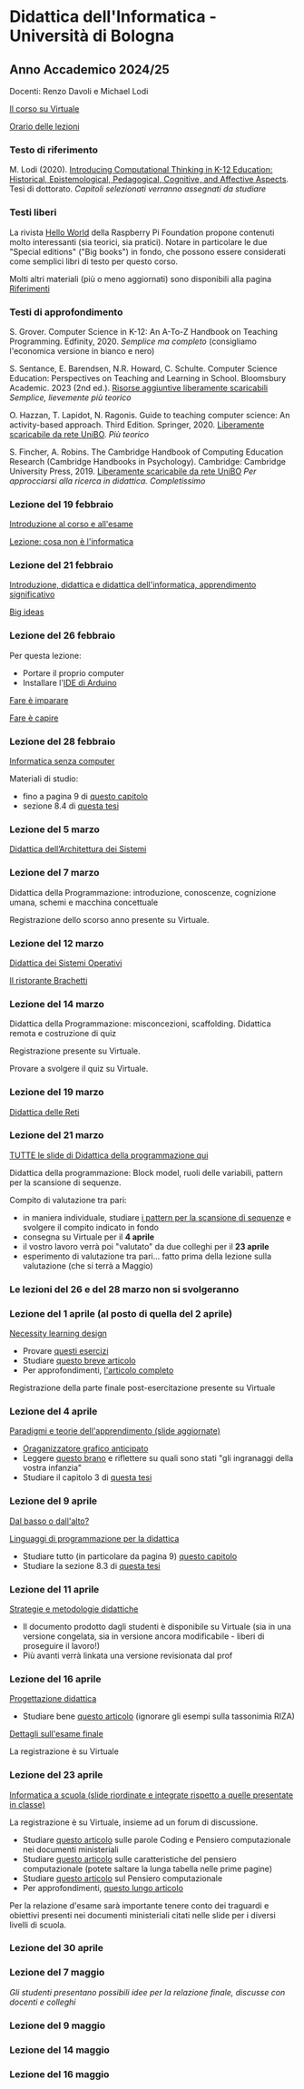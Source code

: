 # Didattica dell'Informatica - Università di Bologna

## Anno Accademico 2024/25

Docenti: Renzo Davoli e Michael Lodi

[Il corso su Virtuale](https://virtuale.unibo.it/course/view.php?id=57232)

[Orario delle lezioni](https://www.unibo.it/it/studiare/dottorati-master-specializzazioni-e-altra-formazione/insegnamenti/insegnamento/2024/479040/orariolezioni#480130)

### Testo di riferimento

M. Lodi (2020). [Introducing Computational Thinking in K-12 Education: Historical, Epistemological, Pedagogical, Cognitive, and Affective Aspects](http://amsdottorato.unibo.it/9188/1/Tesi_Dottorato_Lodi.pdf). Tesi di dottorato. *Capitoli selezionati verranno assegnati da studiare*

### Testi liberi

La rivista [Hello World](https://www.raspberrypi.org/hello-world) della Raspberry Pi Foundation propone contenuti molto interessanti (sia teorici, sia pratici). Notare in particolare le due "Special editions" ("Big books") in fondo, che possono essere considerati come semplici libri di testo per questo corso.

Molti altri materiali (più o meno aggiornati) sono disponibili alla pagina [Riferimenti](pages/riferimenti.md)

### Testi di approfondimento

S. Grover. Computer Science in K-12: An A-To-Z Handbook on Teaching Programming. Edfinity, 2020. *Semplice ma completo* (consigliamo l'economica versione in bianco e nero)

S. Sentance, E. Barendsen, N.R. Howard, C. Schulte. Computer Science Education: Perspectives on Teaching and Learning in School. Bloomsbury Academic. 2023 (2nd ed.). [Risorse aggiuntive liberamente scaricabili](https://www.bloomsburyonlineresources.com/computer-science-education-2) *Semplice, lievemente più teorico*

O. Hazzan, T. Lapidot, N. Ragonis. Guide to teaching computer science: An activity-based approach. Third Edition. Springer, 2020. [Liberamente scaricabile da rete UniBO](https://link.springer.com/book/10.1007/978-3-030-39360-1). *Più teorico*

S. Fincher, A. Robins. The Cambridge Handbook of Computing Education Research (Cambridge Handbooks in Psychology). Cambridge: Cambridge University Press, 2019. [Liberamente scaricabile da rete UniBO](https://doi.org/10.1017/9781108654555) *Per approcciarsi alla ricerca in didattica. Completissimo*

### Lezione del 19 febbraio

[Introduzione al corso e all'esame](https://www.cs.unibo.it/~michael.lodi2/csed2025/intro25.pdf)

[Lezione: cosa non è l'informatica](http://www.cs.unibo.it/~renzo/csed25/noinfo.pdf)

### Lezione del 21 febbraio

[Introduzione, didattica e didattica dell'informatica, apprendimento significativo](https://www.cs.unibo.it/~michael.lodi2/csed2025/introdidattica.pdf)

[Big ideas](https://www.cs.unibo.it/~michael.lodi2/csed2025/bigideas.pdf)

### Lezione del 26 febbraio

Per questa lezione:

* Portare il proprio computer
* Installare l'[IDE di Arduino](https://www.arduino.cc/en/software)

[Fare è imparare](http://www.cs.unibo.it/~renzo/csed25/fare.pdf)

[Fare è capire](http://www.cs.unibo.it/~renzo/csed25/farecapire.pdf)

### Lezione del 28 febbraio

[Informatica senza computer](https://www.cs.unibo.it/~michael.lodi2/csed2025/unplugged.pdf)

Materiali di studio:

* fino a pagina 9 di [questo capitolo](https://inria.hal.science/hal-02379212v1/preview/Libro-preprint.pdf)
* sezione 8.4 di [questa tesi](https://amsdottorato.unibo.it/9188/1/Tesi_Dottorato_Lodi.pdf#page=131.25)


### Lezione del 5 marzo

[Didattica dell’Architettura dei Sistemi](http://www.cs.unibo.it/~renzo/csed25/architecture.pdf)

### Lezione del 7 marzo

Didattica della Programmazione: introduzione, conoscenze, cognizione umana, schemi e macchina concettuale

Registrazione dello scorso anno presente su Virtuale.


### Lezione del 12 marzo

[Didattica dei Sistemi Operativi](http://www.cs.unibo.it/~renzo/csed25/os.pdf)

[Il ristorante Brachetti](http://www.cs.unibo.it/~renzo/csed25/ristorante.pdf)

### Lezione del 14 marzo

Didattica della Programmazione: misconcezioni, scaffolding. Didattica remota e costruzione di quiz

Registrazione presente su Virtuale.

Provare a svolgere il quiz su Virtuale.

### Lezione del 19 marzo

[Didattica delle Reti](http://www.cs.unibo.it/~renzo/csed25/network.pdf)

### Lezione del 21 marzo

[TUTTE le slide di Didattica della programmazione qui](https://www.cs.unibo.it/~michael.lodi2/csed2025/didaprogtutte.pdf)

Didattica della programmazione: Block model, ruoli delle variabili, pattern per la scansione di sequenze.

Compito di valutazione tra pari:

* in maniera individuale, studiare [i pattern per la scansione di sequenze](pages/pattern_cicli.md) e svolgere il compito indicato in fondo
* consegna su Virtuale per il **4 aprile**
* il vostro lavoro verrà poi "valutato" da due colleghi per il **23 aprile**
* esperimento di valutazione tra pari... fatto prima della lezione sulla valutazione (che si terrà a Maggio)

### Le lezioni del 26 e del 28 marzo non si svolgeranno


### Lezione del 1 aprile (al posto di quella del 2 aprile)

[Necessity learning design](https://www.cs.unibo.it/~michael.lodi2/csed2025/nld.pdf)

* Provare [questi esercizi](https://www.cs.unibo.it/~michael.lodi2/nld/)
* Studiare [questo breve articolo](https://cris.unibo.it/retrieve/37c19746-4456-43e7-b4fe-f0e141b80258/Necessity%20Itadinfo.pdf)
* Per approfondimenti, [l'articolo completo](https://infedu.vu.lt/journal/INFEDU/article/721/info)

Registrazione della parte finale post-esercitazione presente su Virtuale

### Lezione del 4 aprile

[Paradigmi e teorie dell'apprendimento (slide aggiornate)](https://www.cs.unibo.it/~michael.lodi2/csed2025/paradigmi.pdf)

* [Oraganizzatore grafico anticipato](https://www.cs.unibo.it/~michael.lodi2/csed2025/organizzatoreParadigmi.pdf)
* Leggere [questo brano](https://lcl.media.mit.edu/resources/activity/week1/gears.it.pdf?pdf=gears.it) e riflettere su quali sono stati "gli ingranaggi della vostra infanzia"
* Studiare il capitolo 3 di [questa tesi](https://amsdottorato.unibo.it/id/eprint/9188/1/Tesi_Dottorato_Lodi.pdf#page=53.20)


### Lezione del 9 aprile

[Dal basso o dall'alto?](https://www.cs.unibo.it/~michael.lodi2/csed2025/topbottom.pdf)

[Linguaggi di programmazione per la didattica](https://www.cs.unibo.it/~michael.lodi2/csed2025/linguaggi.pdf)

* Studiare tutto (in particolare da pagina 9) [questo capitolo](https://inria.hal.science/hal-02379212v1/preview/Libro-preprint.pdf)
* Studiare la sezione 8.3 di [questa tesi](https://amsdottorato.unibo.it/id/eprint/9188/1/Tesi_Dottorato_Lodi.pdf#page=120.40)


### Lezione del 11 aprile

[Strategie e metodologie didattiche](https://www.cs.unibo.it/~michael.lodi2/csed2025/strategie.pdf)

* Il documento prodotto dagli studenti è disponibile su Virtuale (sia in una versione congelata, sia in versione ancora modificabile - liberi di proseguire il lavoro!)
* Più avanti verrà linkata una versione revisionata dal prof

### Lezione del 16 aprile

[Progettazione didattica](https://www.cs.unibo.it/~michael.lodi2/csed2025/progettazione.pdf)

* Studiare bene [questo articolo](https://oaj.fupress.net/index.php/formare/article/view/13175/11019) (ignorare gli esempi sulla tassonimia RIZA)

[Dettagli sull'esame finale](https://www.cs.unibo.it/~michael.lodi2/csed2025/relazionefinale.pdf)

La registrazione è su Virtuale

### Lezione del 23 aprile

[Informatica a scuola (slide riordinate e integrate rispetto a quelle presentate in classe)](https://www.cs.unibo.it/~michael.lodi2/csed2025/infoscuola.pdf)

La registrazione è su Virtuale, insieme ad un forum di discussione.

* Studiare [questo articolo](https://www.cs.unibo.it/~michael.lodi2/60cfu/materiali/itadinfo_coding.pdf) sulle parole Coding e Pensiero computazionale nei documenti ministeriali
* Studiare [questo articolo](https://ioinformatics.org/journal/v14_2020_113_132.pdf) sulle caratteristiche del pensiero computazionale (potete saltare la lunga tabella nelle prime pagine)
* Studiare [questo articolo](https://mondodigitale.aicanet.net/2017-5/articoli/MD72_02_abbiamo_davvero_bisogno_del_pensiero_computazionale.pdf) sul Pensiero computazionale
* Per approfondimenti, [questo lungo articolo](https://link.springer.com/article/10.1007/s11191-021-00202-5)

Per la relazione d'esame sarà importante tenere conto dei traguardi e obiettivi presenti nei documenti ministeriali citati nelle slide per i diversi livelli di scuola.


### Lezione del 30 aprile

### Lezione del 7 maggio

*Gli studenti presentano possibili idee per la relazione finale, discusse con docenti e colleghi*

### Lezione del 9 maggio

### Lezione del 14 maggio

### Lezione del 16 maggio

